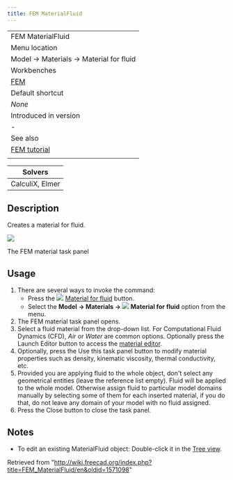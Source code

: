 ```yaml
---
title: FEM MaterialFluid
---
```


|                                              |
| -------------------------------------------- |
| FEM MaterialFluid                            |
| Menu location                                |
| Model → Materials → Material for fluid       |
| Workbenches                                  |
| [FEM](/FEM_Workbench "FEM Workbench")        |
| Default shortcut                             |
| _None_                                       |
| Introduced in version                        |
| -                                            |
| See also                                     |
| [FEM tutorial](/FEM_tutorial "FEM tutorial") |
|                                              |

| Solvers         |
| --------------- |
| CalculiX, Elmer |

## Description

Creates a material for fluid.

![](/images/FEMMaterialFluidProperties.png)

The FEM material task panel

## Usage

1. There are several ways to invoke the command:
   - Press the ![](/images/FEM_MaterialFluid.svg) [Material for fluid](/FEM_MaterialFluid "FEM MaterialFluid") button.
   - Select the **Model → Materials → ![](/images/FEM_MaterialFluid.svg) Material for fluid‏‎** option from the menu.
2. The FEM material task panel opens.
3. Select a fluid material from the drop-down list. For Computational Fluid Dynamics (CFD), _Air_ or _Water_ are common options. Optionally press the Launch Editor button to access the [material editor](/Material_Edit "Material Edit").
4. Optionally, press the Use this task panel button to modify material properties such as density, kinematic viscosity, thermal conductivity, etc.
5. Provided you are applying fluid to the whole object, don't select any geometrical entities (leave the reference list empty). Fluid will be applied to the whole model. Otherwise assign fluid to particular model domains manually by selecting some of them for each inserted material, if you do that, do not leave any domain of your model with no fluid assigned.
6. Press the Close button to close the task panel.

## Notes

- To edit an existing MaterialFluid object: Double-click it in the [Tree view](/Tree_view "Tree view").

Retrieved from "<http://wiki.freecad.org/index.php?title=FEM_MaterialFluid/en&oldid=1571098>"
